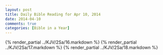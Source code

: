 ```yaml
---
layout: post
title: Daily Bible Reading for Apr 10, 2014
date: 2014-04-10
comments: true
categories: [Bible in a Year]
---
```

{% render_partial ../KJV/2Sa/16.markdown %}
{% render_partial ../KJV/2Sa/17.markdown %}
{% render_partial ../KJV/2Sa/18.markdown %}
